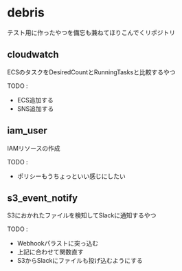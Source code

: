 # debris
テスト用に作ったやつを備忘も兼ねてほりこんでくリポジトリ

## cloudwatch
ECSのタスクをDesiredCountとRunningTasksと比較するやつ

TODO : 
 - ECS追加する
 - SNS追加する

## iam_user
IAMリソースの作成

TODO : 
 - ポリシーもうちょっといい感じにしたい

## s3_event_notify
S3におかれたファイルを検知してSlackに通知するやつ

TODO : 
 - Webhookパラストに突っ込む
 - 上記に合わせて関数直す
 - S3からSlackにファイルも投げ込むようにする

